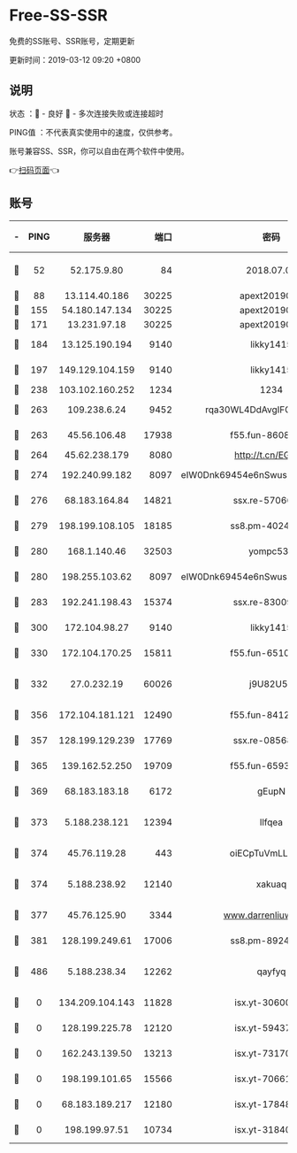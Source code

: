 # Free-SS-SSR

免费的SS账号、SSR账号，定期更新

更新时间：2019-03-12 09:20 +0800

## 说明

状态     ：🙂 - 良好 🙁 - 多次连接失败或连接超时

PING值   ：不代表真实使用中的速度，仅供参考。

账号兼容SS、SSR，你可以自由在两个软件中使用。

👉[扫码页面](https://liesauer.github.io/Free-SS-SSR/)👈

## 账号

|-|PING|服务器|端口|密码|加密方式|区域|
|:----:|:----:|:-----:|-----:|:----:|:----:|:----:|
|🙂|52|52.175.9.80|84|2018.07.07|chacha20-ietf-poly1305|HK|
|🙂|88|13.114.40.186|30225|apext2019006|chacha20|JP|
|🙂|155|54.180.147.134|30225|apext2019006|chacha20|KR|
|🙂|171|13.231.97.18|30225|apext2019006|chacha20|JP|
|🙂|184|13.125.190.194|9140|likky1415|aes-256-cfb|KR|
|🙂|197|149.129.104.159|9140|likky1415|aes-256-cfb|HK|
|🙂|238|103.102.160.252|1234|1234|rc4-md5|JP|
|🙂|263|109.238.6.24|9452|rqa30WL4DdAvgIFG6Fs3znzTa|aes-256-cfb|FR|
|🙂|263|45.56.106.48|17938|f55.fun-86086915|aes-256-cfb|US|
|🙂|264|45.62.238.179|8080|http://t.cn/EGJIyrl|rc4-md5|CA|
|🙂|274|192.240.99.182|8097|eIW0Dnk69454e6nSwuspv9DmS201tQ0D|aes-256-cfb|US|
|🙂|276|68.183.164.84|14821|ssx.re-57066553|aes-256-cfb|US|
|🙂|279|198.199.108.105|18185|ss8.pm-40243246|aes-256-cfb|US|
|🙂|280|168.1.140.46|32503|yompc535|aes-256-cfb|AU|
|🙂|280|198.255.103.62|8097|eIW0Dnk69454e6nSwuspv9DmS201tQ0D|aes-256-cfb|US|
|🙂|283|192.241.198.43|15374|ssx.re-83009337|aes-256-cfb|US|
|🙂|300|172.104.98.27|9140|likky1415|aes-256-cfb|JP|
|🙂|330|172.104.170.25|15811|f55.fun-65106653|aes-256-cfb|SG|
|🙂|332|27.0.232.19|60026|j9U82U53|xchacha20-ietf-poly1305|HK|
|🙂|356|172.104.181.121|12490|f55.fun-84129293|aes-256-cfb|SG|
|🙂|357|128.199.129.239|17769|ssx.re-08568423|aes-256-cfb|SG|
|🙂|365|139.162.52.250|19709|f55.fun-65932073|aes-256-cfb|SG|
|🙂|369|68.183.183.18|6172|gEupN|aes-256-cfb|SG|
|🙂|373|5.188.238.121|12394|llfqea|chacha20-ietf-poly1305|BR|
|🙂|374|45.76.119.28|443|oiECpTuVmLLxk4Ts|aes-256-cfb|AU|
|🙂|374|5.188.238.92|12140|xakuaq|chacha20-ietf-poly1305|BR|
|🙂|377|45.76.125.90|3344|www.darrenliuwei.com|aes-256-cfb|AU|
|🙂|381|128.199.249.61|17006|ss8.pm-89241157|aes-256-cfb|SG|
|🙂|486|5.188.238.34|12262|qayfyq|chacha20-ietf-poly1305|BR|
|🙁|0|134.209.104.143|11828|isx.yt-30600384|aes-256-cfb|SG|
|🙁|0|128.199.225.78|12120|isx.yt-59437690|aes-256-cfb|SG|
|🙁|0|162.243.139.50|13213|isx.yt-73170206|aes-256-cfb|US|
|🙁|0|198.199.101.65|15566|isx.yt-70661200|aes-256-cfb|US|
|🙁|0|68.183.189.217|12180|isx.yt-17848049|aes-256-cfb|SG|
|🙁|0|198.199.97.51|10734|isx.yt-31840098|aes-256-cfb|US|

